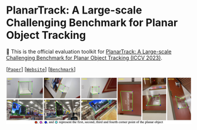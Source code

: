 # PlanarTrack: A Large-scale Challenging Benchmark for Planar Object Tracking
🔮 This is the official evaluation toolkit for [PlanarTrack: A Large-scale Challenging Benchmark for Planar Object Tracking (ICCV 2023)](https://arxiv.org/abs/2303.07625).

[[`Paper`](https://arxiv.org/abs/2303.07625)] [[`Website`](https://hengfan2010.github.io/projects/PlanarTrack/)] [[`Benchmark`](https://1drv.ms/u/s!AiNXDMvtaw5Jjg8Yjusmnybv3Slo?e=Fi0HS5)]

![PlanarTrack](https://github.com/HengLan/PlanarTrack/blob/main/asset/planar.png)
